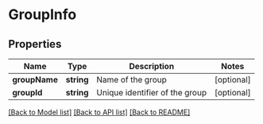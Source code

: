 # GroupInfo

## Properties
Name | Type | Description | Notes
------------ | ------------- | ------------- | -------------
**groupName** | **string** | Name of the group | [optional] 
**groupId** | **string** | Unique identifier of the group | [optional] 

[[Back to Model list]](../README.md#documentation-for-models) [[Back to API list]](../README.md#documentation-for-api-endpoints) [[Back to README]](../README.md)


